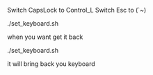 Switch CapsLock to Control_L
Switch Esc to (`~)

./set_keyboard.sh

when you want get it back

./set_keyboard.sh

it will bring back you keyboard
